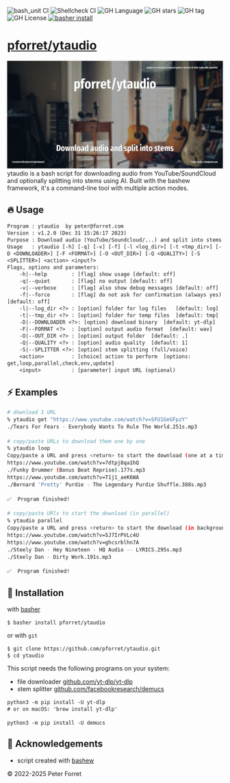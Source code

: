 ![bash_unit CI](https://github.com/pforret/ytaudio/workflows/bash_unit%20CI/badge.svg)
![Shellcheck CI](https://github.com/pforret/ytaudio/workflows/Shellcheck%20CI/badge.svg)
![GH Language](https://img.shields.io/github/languages/top/pforret/ytaudio)
![GH stars](https://img.shields.io/github/stars/pforret/ytaudio)
![GH tag](https://img.shields.io/github/v/tag/pforret/ytaudio)
![GH License](https://img.shields.io/github/license/pforret/ytaudio)
[![basher install](https://img.shields.io/badge/basher-install-white?logo=gnu-bash&style=flat)](https://basher.gitparade.com/package/)

# [pforret/ytaudio](https://github.com/pforret/ytaudio)

![](assets/ytaudio.jpg)
ytaudio is a bash script for downloading audio from YouTube/SoundCloud and optionally splitting into stems using AI.
Built with the bashew framework, it's a command-line tool with multiple action modes.

## 🔥 Usage

```
Program : ytaudio  by peter@forret.com
Version : v1.2.0 (Dec 31 15:26:17 2023)
Purpose : Download audio (YouTube/Soundcloud/...) and split into stems
Usage   : ytaudio [-h] [-q] [-v] [-f] [-l <log_dir>] [-t <tmp_dir>] [-D <DOWNLOADER>] [-F <FORMAT>] [-O <OUT_DIR>] [-Q <QUALITY>] [-S <SPLITTER>] <action> <input?>
Flags, options and parameters:
    -h|--help        : [flag] show usage [default: off]
    -q|--quiet       : [flag] no output [default: off]
    -v|--verbose     : [flag] also show debug messages [default: off]
    -f|--force       : [flag] do not ask for confirmation (always yes) [default: off]
    -l|--log_dir <?> : [option] folder for log files   [default: log]
    -t|--tmp_dir <?> : [option] folder for temp files  [default: tmp]
    -D|--DOWNLOADER <?>: [option] download binary  [default: yt-dlp]
    -F|--FORMAT <?>  : [option] output audio format  [default: wav]
    -O|--OUT_DIR <?> : [option] output folder  [default: .]
    -Q|--QUALITY <?> : [option] audio quality  [default: 1]
    -S|--SPLITTER <?>: [option] stem splitting (full/voice)
    <action>         : [choice] action to perform  [options: get,loop,parallel,check,env,update]
    <input>          : [parameter] input URL (optional)
```

## ⚡️ Examples

```bash
# download 1 URL
% ytaudio get "https://www.youtube.com/watch?v=SFU1GeGFpzY"
./Tears For Fears - Everybody Wants To Rule The World.251s.mp3

# copy/paste URLs to download them one by one
% ytaudio loop
Copy/paste a URL and press <return> to start the download (one at a time)
https://www.youtube.com/watch?v=7dtpj8qa1hQ
./Funky Drummer (Bonus Beat Reprise).177s.mp3
https://www.youtube.com/watch?v=T1j1_aeK6WA
./Bernard 'Pretty' Purdie - The Legendary Purdie Shuffle.388s.mp3

✅  Program finished!

# copy/paste URls to start the download (in parallel)
% ytaudio parallel                                         
Copy/paste a URL and press <return> to start the download (in background)
https://www.youtube.com/watch?v=5J7IrPVLc4U                                    
https://www.youtube.com/watch?v=ghcsrblhn7A
./Steely Dan - Hey Nineteen - HQ Audio -- LYRICS.295s.mp3
./Steely Dan - Dirty Work.191s.mp3

✅  Program finished!
```

## 🚀 Installation

with [basher](https://github.com/basherpm/basher)

	$ basher install pforret/ytaudio

or with `git`

	$ git clone https://github.com/pforret/ytaudio.git
	$ cd ytaudio

This script needs the following programs on your system:

* file downloader [github.com/yt-dlp/yt-dlp](https://github.com/yt-dlp/yt-dlp)
* stem splitter [github.com/facebookresearch/demucs](https://github.com/facebookresearch/demucs)

```shell
python3 -m pip install -U yt-dlp
# or on macOS: 'brew install yt-dlp'

python3 -m pip install -U demucs
```

## 📝 Acknowledgements

* script created with [bashew](https://github.com/pforret/bashew)

&copy; 2022-2025 Peter Forret

